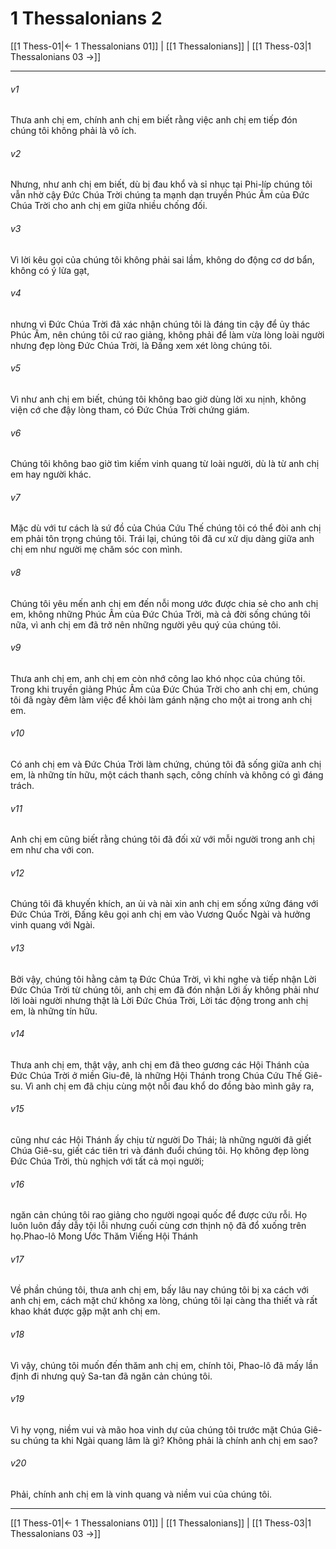 # 1 Thessalonians 2

[[1 Thess-01|← 1 Thessalonians 01]] | [[1 Thessalonians]] | [[1 Thess-03|1 Thessalonians 03 →]]
***



###### v1 
Thưa anh chị em, chính anh chị em biết rằng việc anh chị em tiếp đón chúng tôi không phải là vô ích. 

###### v2 
Nhưng, như anh chị em biết, dù bị đau khổ và sỉ nhục tại Phi-líp chúng tôi vẫn nhờ cậy Đức Chúa Trời chúng ta mạnh dạn truyền Phúc Âm của Đức Chúa Trời cho anh chị em giữa nhiều chống đối. 

###### v3 
Vì lời kêu gọi của chúng tôi không phải sai lầm, không do động cơ dơ bẩn, không có ý lừa gạt, 

###### v4 
nhưng vì Đức Chúa Trời đã xác nhận chúng tôi là đáng tin cậy để ủy thác Phúc Âm, nên chúng tôi cứ rao giảng, không phải để làm vừa lòng loài người nhưng đẹp lòng Đức Chúa Trời, là Đấng xem xét lòng chúng tôi. 

###### v5 
Vì như anh chị em biết, chúng tôi không bao giờ dùng lời xu nịnh, không viện cớ che đậy lòng tham, có Đức Chúa Trời chứng giám. 

###### v6 
Chúng tôi không bao giờ tìm kiếm vinh quang từ loài người, dù là từ anh chị em hay người khác. 

###### v7 
Mặc dù với tư cách là sứ đồ của Chúa Cứu Thế chúng tôi có thể đòi anh chị em phải tôn trọng chúng tôi. Trái lại, chúng tôi đã cư xử dịu dàng giữa anh chị em như người mẹ chăm sóc con mình. 

###### v8 
Chúng tôi yêu mến anh chị em đến nỗi mong ước được chia sẻ cho anh chị em, không những Phúc Âm của Đức Chúa Trời, mà cả đời sống chúng tôi nữa, vì anh chị em đã trở nên những người yêu quý của chúng tôi. 

###### v9 
Thưa anh chị em, anh chị em còn nhớ công lao khó nhọc của chúng tôi. Trong khi truyền giảng Phúc Âm của Đức Chúa Trời cho anh chị em, chúng tôi đã ngày đêm làm việc để khỏi làm gánh nặng cho một ai trong anh chị em. 

###### v10 
Có anh chị em và Đức Chúa Trời làm chứng, chúng tôi đã sống giữa anh chị em, là những tín hữu, một cách thanh sạch, công chính và không có gì đáng trách. 

###### v11 
Anh chị em cũng biết rằng chúng tôi đã đối xử với mỗi người trong anh chị em như cha với con. 

###### v12 
Chúng tôi đã khuyến khích, an ủi và nài xin anh chị em sống xứng đáng với Đức Chúa Trời, Đấng kêu gọi anh chị em vào Vương Quốc Ngài và hưởng vinh quang với Ngài. 

###### v13 
Bởi vậy, chúng tôi hằng cảm tạ Đức Chúa Trời, vì khi nghe và tiếp nhận Lời Đức Chúa Trời từ chúng tôi, anh chị em đã đón nhận Lời ấy không phải như lời loài người nhưng thật là Lời Đức Chúa Trời, Lời tác động trong anh chị em, là những tín hữu. 

###### v14 
Thưa anh chị em, thật vậy, anh chị em đã theo gương các Hội Thánh của Đức Chúa Trời ở miền Giu-đê, là những Hội Thánh trong Chúa Cứu Thế Giê-su. Vì anh chị em đã chịu cùng một nỗi đau khổ do đồng bào mình gây ra, 

###### v15 
cũng như các Hội Thánh ấy chịu từ người Do Thái; là những người đã giết Chúa Giê-su, giết các tiên tri và đánh đuổi chúng tôi. Họ không đẹp lòng Đức Chúa Trời, thù nghịch với tất cả mọi người; 

###### v16 
ngăn cản chúng tôi rao giảng cho người ngoại quốc để được cứu rỗi. Họ luôn luôn đầy dẫy tội lỗi nhưng cuối cùng cơn thịnh nộ đã đổ xuống trên họ.Phao-lô Mong Ước Thăm Viếng Hội Thánh 

###### v17 
Về phần chúng tôi, thưa anh chị em, bấy lâu nay chúng tôi bị xa cách với anh chị em, cách mặt chứ không xa lòng, chúng tôi lại càng tha thiết và rất khao khát được gặp mặt anh chị em. 

###### v18 
Vì vậy, chúng tôi muốn đến thăm anh chị em, chính tôi, Phao-lô đã mấy lần định đi nhưng quỷ Sa-tan đã ngăn cản chúng tôi. 

###### v19 
Vì hy vọng, niềm vui và mão hoa vinh dự của chúng tôi trước mặt Chúa Giê-su chúng ta khi Ngài quang lâm là gì? Không phải là chính anh chị em sao? 

###### v20 
Phải, chính anh chị em là vinh quang và niềm vui của chúng tôi.

***
[[1 Thess-01|← 1 Thessalonians 01]] | [[1 Thessalonians]] | [[1 Thess-03|1 Thessalonians 03 →]]
